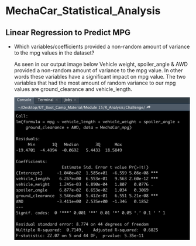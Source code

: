 # MechaCar_Statistical_Analysis

## Linear Regression to Predict MPG 

- Which variables/coefficients provided a non-random amount of variance to the mpg values in the dataset?

  As seen in our output image below Vehicle weight, spoiler_angle & AWD provided a non-random amount of variance to the mpg value. In other words these variables have a
  significant impact on mpg value. The two variables that had the most amount of random variance to our mpg values are ground_clearance and vehicle_length.
    
  <p align="left">
  <img src="/Images/Deliverable_1_output.png" width="500">
  </p>
